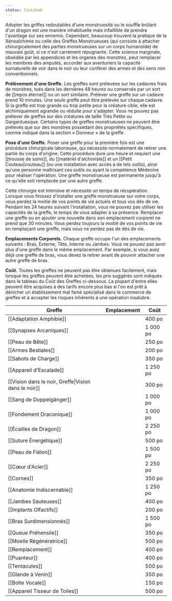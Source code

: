 ```yaml
---
status: finished
---
```

Adopter les griffes redoutables d'une monstruosité ou le souffle brûlant d'un dragon est une manière inhabituelle mais infaillible de prendre l'avantage sur ses ennemis. Cependant, beaucoup trouvent la pratique de la Xénoalchimie ou celle des Greffes Monstrueuses (qui consiste à attacher chirurgicalement des parties monstrueuses sur un corps humanoïde) de mauvais goût, si ce n'est carrément répugnante. Cette science marginale, obsédée par les appendices et les organes des monstres, peut remplacer les membres des amputés, accorder aux aventuriers la capacité surnaturelle de voir dans le noir ou leur conférer des armes et des sens non conventionnels.

**Prélèvement d'une Greffe.** Les greffes sont prélevées sur les cadavres frais de monstres, tués dans les dernières 48 heures ou conservés par un sort de [[repos éternel]] ou un sort similaire. Prélever une greffe sur un cadavre prend 10 minutes. Une seule greffe peut être prélevée sur chaque cadavre. Si la greffe est trop grande ou trop petite pour la créature cible, elle est alchimiquement agrandie ou réduite pour s'adapter. Vous ne pouvez pas prélever de greffes sur des créatures de taille Très Petite ou Gargantuesque. Certains types de greffes monstrueuses ne peuvent être prélevés que sur des monstres possédant des propriétés spécifiques, comme indiqué dans la section « Donneur » de la greffe.

**Pose d'une Greffe.** Poser une greffe pour la première fois est une procédure chirurgicale laborieuse, qui nécessite normalement de retirer une partie du corps d'origine. Cette procédure dure une heure et requiert une [[trousse de soins]], du [[matériel d'alchimiste]] et un [[Petit Couteau|couteau]] (ou une installation avec accès à de tels outils), ainsi qu'une personne maîtrisant ces outils ou ayant la compétence Médecine pour réaliser l'opération. Une greffe monstrueuse est permanente jusqu'à ce qu'elle soit remplacée par une autre greffe.

Cette chirurgie est intensive et nécessite un temps de récupération. Lorsque vous finissez d'installer une greffe monstrueuse sur votre corps, vous perdez la moitié de vos points de vie actuels et tous vos dés de vie. Pendant les 24 heures suivant l'installation, vous ne pouvez pas utiliser les capacités de la greffe, le temps de vous adapter à sa présence. Remplacer une greffe ou en ajouter une nouvelle dans son emplacement corporel ne prend que 30 minutes. Vous perdez toujours la moitié de vos points de vie en remplaçant une greffe, mais vous ne perdez pas de dés de vie.

**Emplacements Corporels.** Chaque greffe occupe l'un des emplacements suivants : Bras, Externe, Tête, Interne ou Jambes. Vous ne pouvez pas avoir plus d'une greffe dans le même emplacement. Par exemple, si vous avez déjà une greffe de bras, vous devez la retirer avant de pouvoir attacher une autre greffe de bras.

**Coût.** Toutes les greffes ne peuvent pas être obtenues facilement, mais lorsque les greffes peuvent être achetées, les prix suggérés sont indiqués dans le tableau du Coût des Greffes ci-dessous. La plupart d'entre elles peuvent être acquises à des tarifs encore plus bas si l'on est prêt à dénicher un établissement mal famé spécialisé dans le commerce de greffes et à accepter les risques inhérents à une opération insalubre.

| Greffe                                               | Emplacement | Coût     |
| ---------------------------------------------------- | ----------- | -------- |
| [[Adaptation Amphibie]]                              |             | 400 po   |
| [[Synapses Arcaniques]]                              |             | 1 000 po |
| [[Peau de Bête]]                                     |             | 250 po   |
| [[Armes Bestiales]]                                  |             | 200 po   |
| [[Sabots de Charge]]                                 |             | 350 po   |
| [[Appareil d'Escalade]]                              |             | 1 250 po |
| [[Vision dans le noir, Greffe\|Vision dans le noir]] |             | 300 po   |
| [[Sang de Doppelgänger]]                             |             | 1 000 po |
| [[Fondement Draconique]]                             |             | 1 000 po |
| [[Écailles de Dragon]]                               |             | 2 250 po |
| [[Suture Énergétique]]                               |             | 500 po   |
| [[Peau de Fiélon]]                                   |             | 1 500 po |
| [[Cœur d'Acier]]                                     |             | 2 250 po |
| [[Cornes]]                                           |             | 350 po   |
| [[Anatomie Indiscernable]]                           |             | 1 250 po |
| [[Jambes Sauteuses]]                                 |             | 400 po   |
| [[Implants Olfactifs]]                               |             | 200 po   |
| [[Bras Surdimensionnés]]                             |             | 1 500 po |
| [[Queue Préhensile]]                                 |             | 350 po   |
| [[Moelle Régénératrice]]                             |             | 500 po   |
| [[Remplacement]]                                     |             | 400 po   |
| [[Puanteur]]                                         |             | 400 po   |
| [[Tentacules]]                                       |             | 500 po   |
| [[Glande à Venin]]                                   |             | 350 po   |
| [[Boîte Vocale]]                                     |             | 150 po   |
| [[Appareil Tisseur de Toiles]]                       |             | 500 po   |
